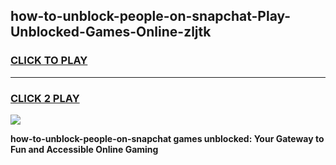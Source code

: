
## how-to-unblock-people-on-snapchat-Play-Unblocked-Games-Online-zljtk
<h3>
<a href="https://premium76.site?title=how-to-unblock-people-on-snapchat&ref=25A">CLICK TO PLAY</a></h3>
<hr>

<h3>
<a href="https://premium76.site?title=how-to-unblock-people-on-snapchat&ref=25A">CLICK 2 PLAY</a>
  
</h3>

<a href="https://premium76.site?title=how-to-unblock-people-on-snapchat&ref=25A"><img src="https://clearcache.store/games.png"></a>


**how-to-unblock-people-on-snapchat games unblocked: Your Gateway to Fun and Accessible Online Gaming**
